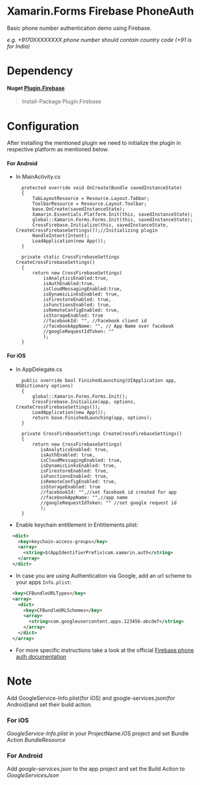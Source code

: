 # Xamarin.Forms Firebase PhoneAuth

Basic phone number authentication demo using Firebase.

*e.g. +9170XXXXXXXX phone number should contain country code (+91 is for India)*

# Dependency

#### Nuget [Plugin.Firebase](https://www.nuget.org/packages/Plugin.Firebase/)

> Install-Package Plugin.Firebase

# Configuration

After installing the mentioned plugin we need to initialize the plugin in respective platform as mentioned below.

#### For Android

- In MainActivity.cs

        protected override void OnCreate(Bundle savedInstanceState)
        {
            TabLayoutResource = Resource.Layout.Tabbar;
            ToolbarResource = Resource.Layout.Toolbar;
            base.OnCreate(savedInstanceState);
            Xamarin.Essentials.Platform.Init(this, savedInstanceState);
            global::Xamarin.Forms.Forms.Init(this, savedInstanceState);
            CrossFirebase.Initialize(this, savedInstanceState, CreateCrossFirebaseSettings());//Initializing plugin
            HandleIntent(Intent);
            LoadApplication(new App());
        }

        private static CrossFirebaseSettings CreateCrossFirebaseSettings()
        {
            return new CrossFirebaseSettings(
                isAnalyticsEnabled:true,
                isAuthEnabled:true,
                isCloudMessagingEnabled:true,
                isDynamicLinksEnabled: true,
                isFirestoreEnabled: true,
                isFunctionsEnabled: true,
                isRemoteConfigEnabled: true,
                isStorageEnabled: true
                //facebookId: "", //Facebook client id
                //facebookAppName: "", // App Name over facebook
                //googleRequestIdToken: ""
                );
        }

#### For iOS

- In AppDelegate.cs

        public override bool FinishedLaunching(UIApplication app, NSDictionary options)
        {
            global::Xamarin.Forms.Forms.Init();
            CrossFirebase.Initialize(app, options, CreateCrossFirebaseSettings());
            LoadApplication(new App());
            return base.FinishedLaunching(app, options);
        }

        private CrossFirebaseSettings CreateCrossFirebaseSettings()
        {
            return new CrossFirebaseSettings(
               isAnalyticsEnabled: true,
               isAuthEnabled: true,
               isCloudMessagingEnabled: true,
               isDynamicLinksEnabled: true,
               isFirestoreEnabled: true,
               isFunctionsEnabled: true,
               isRemoteConfigEnabled: true,
               isStorageEnabled: true
               //facebookId: "",//set facebook id created for app
               //facebookAppName: "",//app name
               //googleRequestIdToken: "" //set google request id
               );
        }
 
- Enable keychain entitlement in Entitlements.plist:

```xml
  <dict>
    <key>keychain-access-groups</key>
    <array>
      <string>$(AppIdentifierPrefix)com.xamarin.auth</string>
    </array>
  </dict>
```
- In case you are using Authentication via Google, add an url scheme to your apps ```Info.plist```:
```xml
  <key>CFBundleURLTypes</key>
  <array>
    <dict>
      <key>CFBundleURLSchemes</key>
      <array>
        <string>com.googleusercontent.apps.123456-abcdef</string>
      </array>
    </dict>
  </array>
```
- For more specific instructions take a look at the official [Firebase phone auth documentation](https://firebase.google.com/docs/auth/ios/phone-auth?hl=en)

# Note

Add GoogleService-Info.plist(for iOS) and google-services.json(for Android)and set their build action.

### For iOS

*GoogleService-Info.plist* in your ProjectName.iOS project and set Bundle Action *BundleResource*

### For Android

Add *google-services.json* to the app project and set the Build Action to *GoogleServicesJson*
